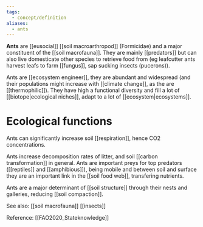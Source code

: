 ```yaml
---
tags:
  - concept/definition
aliases:
  - ants
---
```

**Ants** are [[eusocial]] [[soil macroarthropod]] (Formicidae) and a major constituent of the [[soil macrofauna]]. They are mainly [[predators]] but can also live domesticate other species to retrieve food from (eg leafcutter ants harvest leafs to farm [[fungus]], sap sucking insects (pucerons)).

Ants are [[ecosystem engineer]], they are abundant and widespread (and their populations might increase with [[climate change]], as the are [[thermophilic]]). They have high a functional diversity and fill a lot of [[biotope|ecological niches]], adapt to a lot of [[ecosystem|ecosystems]].

# Ecological functions
Ants can significantly increase soil [[respiration]], hence CO2 concentrations.

Ants increase decomposition rates of litter, and soil [[carbon transformation]] in general.
Ants are important preys for top predators ([[reptiles]] and [[amphibious]]), being mobile and between soil and surface they are an important link in the [[soil food web]], transfering nutrients.

Ants are a major determinant of [[soil structure]] through their nests and galleries, reducing [[soil compaction]].


See also:
[[soil macrofauna]] [[insects]]

Reference:
[[FAO2020_Stateknowledge]]